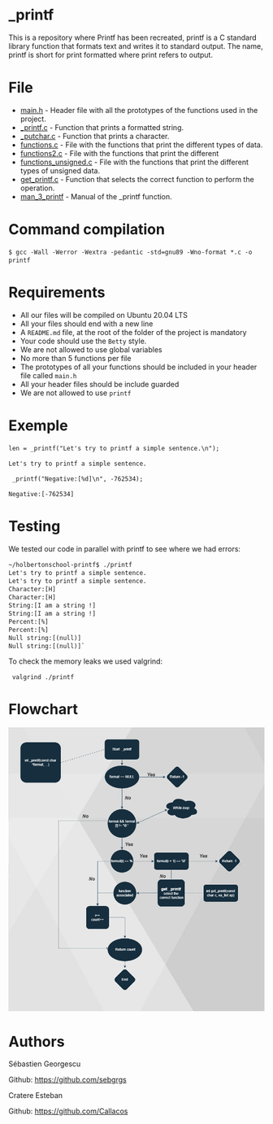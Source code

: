 # _printf
This is a repository where Printf has been recreated, printf is a C standard library function that formats text and writes it to standard output. The name, printf is short for print formatted where print refers to output.

# File
* [main.h](./main.h) - Header file with all the prototypes of the functions used in the project.
* [_printf.c](./_printf.c) - Function that prints a formatted string.
* [_putchar.c](./_putchar.c) - Function that prints a character.
* [functions.c](./functions.c) - File with the functions that print the different types of data.
* [functions2.c](./functions2.c) - File with the functions that print the different
* [functions_unsigned.c](./functions_unsigned.c) - File with the functions that print the different types of unsigned data.
* [get_printf.c](./get_printf.c) - Function that selects the correct function to perform the operation.		
* [man_3_printf](./man_3_printf) - Manual of the _printf function.
# Command compilation

```
$ gcc -Wall -Werror -Wextra -pedantic -std=gnu89 -Wno-format *.c -o printf
```

# Requirements

-   All our files will be compiled on Ubuntu 20.04 LTS 
-   All your files should end with a new line
-   A `README.md` file, at the root of the folder of the project is mandatory
-   Your code should use the `Betty` style.
-   We are not allowed to use global variables
-   No more than 5 functions per file
-   The prototypes of all your functions should be included in your header file called `main.h`
-   All your header files should be include guarded
-  We are not allowed to use `printf`  

# Exemple 

```
len = _printf("Let's try to printf a simple sentence.\n");
```
```
Let's try to printf a simple sentence.
```
```
 _printf("Negative:[%d]\n", -762534);
```
```
Negative:[-762534]
```
# Testing
We tested our code in parallel with printf to see where we had errors:
```
~/holbertonschool-printf$ ./printf
Let's try to printf a simple sentence.
Let's try to printf a simple sentence.
Character:[H]
Character:[H]
String:[I am a string !]
String:[I am a string !]
Percent:[%]
Percent:[%]
Null string:[(null)]
Null string:[(null)]`
```
To check the memory leaks we used valgrind:
```
 valgrind ./printf
```



# Flowchart 
![Flowchart](printf.png)




# Authors
Sébastien Georgescu  

Github: https://github.com/sebgrgs

Cratere Esteban  
 
Github: https://github.com/Callacos